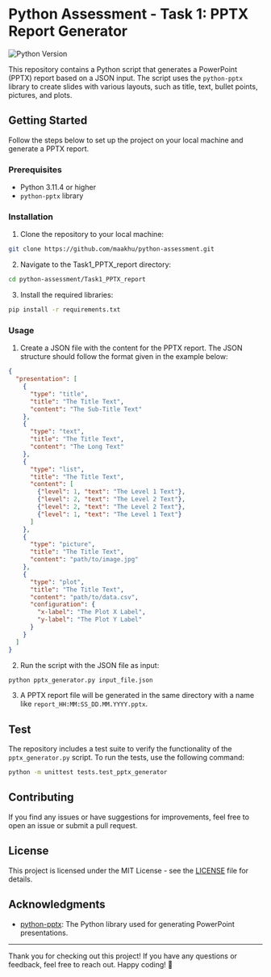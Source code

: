 # Python Assessment - Task 1: PPTX Report Generator

![Python Version](https://img.shields.io/badge/python-3.11.4-blue.svg)

This repository contains a Python script that generates a PowerPoint (PPTX) report based on a JSON input. The script uses the `python-pptx` library to create slides with various layouts, such as title, text, bullet points, pictures, and plots.

## Getting Started

Follow the steps below to set up the project on your local machine and generate a PPTX report.

### Prerequisites

- Python 3.11.4 or higher
- `python-pptx` library

### Installation

1. Clone the repository to your local machine:

```bash
git clone https://github.com/maakhu/python-assessment.git
```

2. Navigate to the Task1_PPTX_report directory:

```bash
cd python-assessment/Task1_PPTX_report
```

3. Install the required libraries:

```bash
pip install -r requirements.txt
```

### Usage

1. Create a JSON file with the content for the PPTX report. The JSON structure should follow the format given in the example below:

```json
{
  "presentation": [
    {
      "type": "title",
      "title": "The Title Text",
      "content": "The Sub-Title Text"
    },
    {
      "type": "text",
      "title": "The Title Text",
      "content": "The Long Text"
    },
    {
      "type": "list",
      "title": "The Title Text",
      "content": [
        {"level": 1, "text": "The Level 1 Text"},
        {"level": 2, "text": "The Level 2 Text"},
        {"level": 2, "text": "The Level 2 Text"},
        {"level": 1, "text": "The Level 1 Text"}
      ]
    },
    {
      "type": "picture",
      "title": "The Title Text",
      "content": "path/to/image.jpg"
    },
    {
      "type": "plot",
      "title": "The Title Text",
      "content": "path/to/data.csv",
      "configuration": {
        "x-label": "The Plot X Label",
        "y-label": "The Plot Y Label"
      }
    }
  ]
}
```

2. Run the script with the JSON file as input:

```bash
python pptx_generator.py input_file.json
```

3. A PPTX report file will be generated in the same directory with a name like `report_HH:MM:SS_DD.MM.YYYY.pptx`.

## Test

The repository includes a test suite to verify the functionality of the `pptx_generator.py` script. To run the tests, use the following command:

```bash
python -m unittest tests.test_pptx_generator
```

## Contributing

If you find any issues or have suggestions for improvements, feel free to open an issue or submit a pull request.

## License

This project is licensed under the MIT License - see the [LICENSE](LICENSE) file for details.

## Acknowledgments

- [python-pptx](https://python-pptx.readthedocs.io/): The Python library used for generating PowerPoint presentations.

---

Thank you for checking out this project! If you have any questions or feedback, feel free to reach out. Happy coding! 🚀